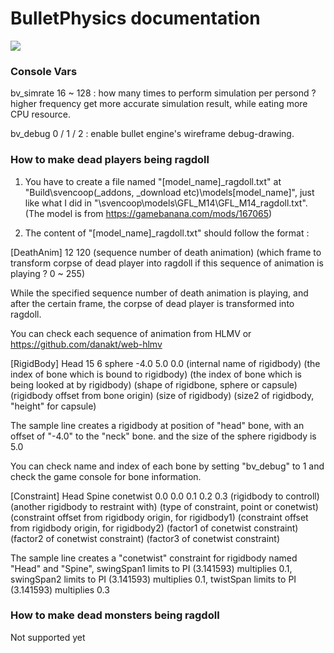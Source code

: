 # BulletPhysics documentation

![](https://github.com/hzqst/MetaHookSv/raw/main/img/6.png)

### Console Vars

bv_simrate 16 ~ 128 : how many times to perform simulation per persond ? higher frequency get more accurate simulation result, while eating more CPU resource.

bv_debug 0 / 1 / 2 : enable bullet engine's wireframe debug-drawing.

### How to make dead players being ragdoll

1. You have to create a file named "[model_name]_ragdoll.txt" at "Build\svencoop(_addons, _download etc)\models\[model_name]\", just like what I did in "\svencoop\models\GFL_M14\GFL_M14_ragdoll.txt". (The model is from https://gamebanana.com/mods/167065)

2. The content of "[model_name]_ragdoll.txt" should follow the format :

[DeathAnim]
12 120
(sequence number of death animation)  (which frame to transform corpse of dead player into ragdoll if this sequence of animation is playing ? 0 ~ 255)

While the specified sequence number of death animation is playing, and after the certain frame, the corpse of dead player is transformed into ragdoll.

You can check each sequence of animation from HLMV or https://github.com/danakt/web-hlmv

[RigidBody]
Head   15  6  sphere  -4.0   5.0  0.0
(internal name of rigidbody)  (the index of bone which is bound to rigidbody)  (the index of bone which is being looked at by rigidbody)  (shape of rigidbone, sphere or capsule)  (rigidbody offset from bone origin)  (size of rigidbody)  (size2 of rigidbody, "height" for capsule)

The sample line creates a rigidbody at position of "head" bone, with an offset of "-4.0" to the "neck" bone. and the size of the sphere rigidbody is 5.0

You can check name and index of each bone by setting "bv_debug" to 1 and check the game console for bone information.

[Constraint]
Head   Spine   conetwist  0.0  0.0  0.1   0.2   0.3
(rigidbody to controll)  (another rigidbody to restraint with)  (type of constraint, point or conetwist)  (constraint offset from rigidbody origin, for rigidbody1)  (constraint offset from rigidbody origin, for rigidbody2)  (factor1 of conetwist constraint)  (factor2 of conetwist constraint)  (factor3 of conetwist constraint)

The sample line creates a "conetwist" constraint for rigidbody named "Head" and "Spine", swingSpan1 limits to PI (3.141593) multiplies 0.1, swingSpan2 limits to PI (3.141593) multiplies 0.1, twistSpan limits to PI (3.141593) multiplies 0.3

### How to make dead monsters being ragdoll

Not supported yet

